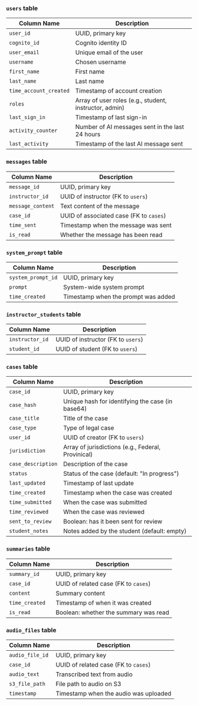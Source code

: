 ### `users` table

| Column Name          | Description                                           |
| -------------------- | ----------------------------------------------------- |
| `user_id`            | UUID, primary key                                     |
| `cognito_id`         | Cognito identity ID                                   |
| `user_email`         | Unique email of the user                              |
| `username`           | Chosen username                                       |
| `first_name`         | First name                                            |
| `last_name`          | Last name                                             |
| `time_account_created` | Timestamp of account creation                       |
| `roles`              | Array of user roles (e.g., student, instructor, admin)|
| `last_sign_in`       | Timestamp of last sign-in                             |
| `activity_counter`   | Number of AI messages sent in the last 24 hours       |
| `last_activity`      | Timestamp of the last AI message sent                 |

### `messages` table

| Column Name      | Description                                |
| ---------------- | ------------------------------------------ |
| `message_id`     | UUID, primary key                          |
| `instructor_id`  | UUID of instructor (FK to `users`)         |
| `message_content`| Text content of the message                |
| `case_id`        | UUID of associated case (FK to `cases`)    |
| `time_sent`      | Timestamp when the message was sent        |
| `is_read`        | Whether the message has been read          |

### `system_prompt` table

| Column Name        | Description                         |
| ------------------ | ----------------------------------- |
| `system_prompt_id` | UUID, primary key                   |
| `prompt`           | System-wide system prompt           |
| `time_created`     | Timestamp when the prompt was added |

### `instructor_students` table

| Column Name     | Description                                  |
| --------------- | -------------------------------------------- |
| `instructor_id` | UUID of instructor (FK to `users`)           |
| `student_id`    | UUID of student (FK to `users`)              |

### `cases` table

| Column Name        | Description                                      |
| ------------------ | ------------------------------------------------ |
| `case_id`          | UUID, primary key                                |
| `case_hash`        | Unique hash for identifying the case (in base64) |
| `case_title`       | Title of the case                                |
| `case_type`        | Type of legal case                               |
| `user_id`          | UUID of creator (FK to `users`)                  |
| `jurisdiction`     | Array of jurisdictions (e.g., Federal, Provinical)|
| `case_description` | Description of the case                          |
| `status`           | Status of the case (default: "In progress")      |
| `last_updated`     | Timestamp of last update                         |
| `time_created`     | Timestamp when the case was created              |
| `time_submitted`   | When the case was submitted                      |
| `time_reviewed`    | When the case was reviewed                       |
| `sent_to_review`   | Boolean: has it been sent for review             |
| `student_notes`    | Notes added by the student (default: empty)      |

### `summaries` table

| Column Name   | Description                            |
| ------------- | -------------------------------------- |
| `summary_id`  | UUID, primary key                      |
| `case_id`     | UUID of related case (FK to `cases`)   |
| `content`     | Summary content                        |
| `time_created`| Timestamp of when it was created       |
| `is_read`     | Boolean: whether the summary was read  |

### `audio_files` table

| Column Name       | Description                                |
| ----------------- | ------------------------------------------ |
| `audio_file_id`   | UUID, primary key                          |
| `case_id`         | UUID of related case (FK to `cases`)       |
| `audio_text`      | Transcribed text from audio                |
| `s3_file_path`    | File path to audio on S3                   |
| `timestamp`       | Timestamp when the audio was uploaded      |
